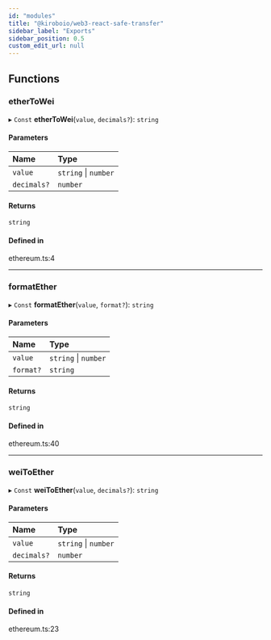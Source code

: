 ```yaml
---
id: "modules"
title: "@kiroboio/web3-react-safe-transfer"
sidebar_label: "Exports"
sidebar_position: 0.5
custom_edit_url: null
---
```


## Functions

### etherToWei

▸ `Const` **etherToWei**(`value`, `decimals?`): `string`

#### Parameters

| Name | Type |
| :------ | :------ |
| `value` | `string` \| `number` |
| `decimals?` | `number` |

#### Returns

`string`

#### Defined in

ethereum.ts:4

___

### formatEther

▸ `Const` **formatEther**(`value`, `format?`): `string`

#### Parameters

| Name | Type |
| :------ | :------ |
| `value` | `string` \| `number` |
| `format?` | `string` |

#### Returns

`string`

#### Defined in

ethereum.ts:40

___

### weiToEther

▸ `Const` **weiToEther**(`value`, `decimals?`): `string`

#### Parameters

| Name | Type |
| :------ | :------ |
| `value` | `string` \| `number` |
| `decimals?` | `number` |

#### Returns

`string`

#### Defined in

ethereum.ts:23
